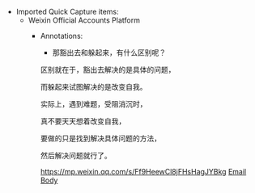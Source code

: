 - Imported Quick Capture items:
    - Weixin Official Accounts Platform
        - Annotations:
          
          * 那豁出去和躲起来，有什么区别呢？
          
          区别就在于，豁出去解决的是具体的问题，
          
          而躲起来试图解决的是改变自我。
          
          实际上，遇到难题，受阻消沉时，
          
          真不要天天想着改变自我，
          
          要做的只是找到解决具体问题的方法，
          
          然后解决问题就行了。
          
          
          
          https://mp.weixin.qq.com/s/Ff9HeewCl8jFHsHagJYBkg [Email Body](https://files.todoist.com/fyJATzqLaA98cAJZjBqErbqqhv-uRIbHoxi4Xrb69jfm6v2lcwIJTJCFZyBP8aQo/by/21878347/as/file.html)
